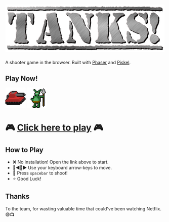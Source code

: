 # [![Tanks](https://github.com/RamblingWare/Tanks/blob/master/assets/img/tanks-logo.png)]()

A shooter game in the browser. Built with [Phaser](http://phaser.io/) and [Piskel](https://www.piskelapp.com/).

## Play Now!


[![Tank](https://github.com/RamblingWare/Tanks/blob/master/sprites/tanks/RedTank.gif)]()&nbsp;[![Tank](https://github.com/RamblingWare/Tanks/blob/master/sprites/goblins/Fatty.gif)]()

# 🎮 [Click here to play](https://ramblingware.github.io/Tanks/) 🎮


## How to Play

 - ❌ No installation! Open the link above to start.
 - 🔼◀️🔽▶️ Use your keyboard arrow-keys to move.
 - 🔫 Press `spacebar` to shoot!
 - ⭐ Good Luck!

## Thanks

To the team, for wasting valuable time that could've been watching Netflix. 😄📺
